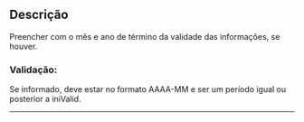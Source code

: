## Descrição
Preencher com o mês e ano de término da validade das informações, se houver.
### Validação:
Se informado, deve estar no formato AAAA-MM e ser um período igual ou posterior a iniValid.

---
